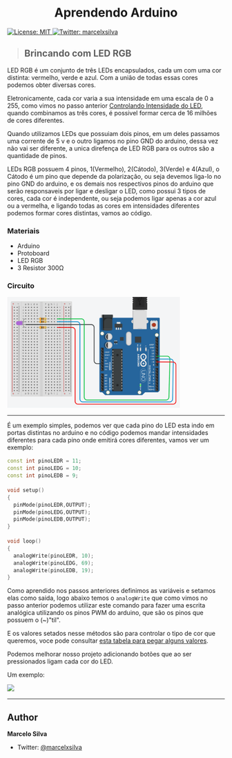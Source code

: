 <h1 align="center">Aprendendo Arduino</h1>
<p>
  <a href="#" target="_blank">
    <img alt="License: MIT" src="https://img.shields.io/badge/License-MIT-yellow.svg" />
  </a>
  <a href="https://twitter.com/marcelxsilva" target="_blank">
    <img alt="Twitter: marcelxsilva" src="https://img.shields.io/twitter/follow/marcelxsilva.svg?style=social" />
  </a>
</p>

> ## Brincando com LED RGB 

LED RGB é um conjunto de três LEDs encapsulados, cada um com uma cor distinta: vermelho, verde e azul. Com a união de todas essas cores podemos obter diversas cores.

Eletronicamente, cada cor varia a sua intensidade em uma escala de 0 a 255, como vimos no passo anterior [Controlando Intensidade do LED](../DIMMER_LED/DIMMER_LED.md), quando combinamos as três cores, é possivel formar cerca de 16 milhões de cores diferentes.

Quando utilizamos LEDs que possuiam dois pinos, em um deles passamos uma corrente de 5 v e o outro ligamos no pino GND do arduino, dessa vez não vai ser diferente, a unica direfença de LED RGB para os outros são a quantidade de pinos.

LEDs RGB possuem 4 pinos, 1(Vermelho), 2(Cátodo), 3(Verde) e 4(Azul), o Cátodo é um pino que depende da polarização, ou seja devemos liga-lo no pino GND do arduino, e os demais nos respectivos pinos do arduino que serão responsaveis por ligar e desligar o LED, como possui 3 tipos de cores, cada cor é independente, ou seja podemos ligar apenas a cor azul ou a vermelha, e ligando todas as cores em intensidades diferentes podemos formar cores distintas, vamos ao código.

### Materiais
- Arduino
- Protoboard
- LED RGB
- 3 Resistor 300Ω

### Circuito
<img src='../images/LED_RGB.png' width='400' />

<hr/>

É um exemplo simples, podemos ver que cada pino do LED esta indo em portas distintas no arduino e no código podemos mandar intensidades diferentes para cada pino onde emitirá cores diferentes, vamos ver um exemplo:

```C++
const int pinoLEDR = 11;
const int pinoLEDG = 10;
const int pinoLEDB = 9;

void setup()
{
  pinMode(pinoLEDR,OUTPUT);
  pinMode(pinoLEDG,OUTPUT);
  pinMode(pinoLEDB,OUTPUT);
}

void loop()
{
  analogWrite(pinoLEDR, 10);
  analogWrite(pinoLEDG, 69);
  analogWrite(pinoLEDB, 19);
}

```
Como aprendido nos passos anteriores definimos as variáveis e setamos elas como saida, logo abaixo temos o <code>analogWrite</code> que como vimos no passo anterior podemos utilizar este comando para fazer uma escrita analógica utilizando os pinos PWM do arduino, que são os pinos que possuem o (~)"til".

E os valores setados nesse métodos são para controlar o tipo de cor que queremos, voce pode consultar [esta tabela para pegar alguns valores](https://celke.com.br/artigo/tabela-de-cores-html-nome-hexadecimal-rgb).

Podemos melhorar nosso projeto adicionando botões que ao ser pressionados ligam cada cor do LED.

Um exemplo:

<img src='../images/rgb.gif' width='500'>
<hr/>

## Author

 **Marcelo Silva**

* Twitter: [@marcelxsilva](https://twitter.com/marcelxsilva)

